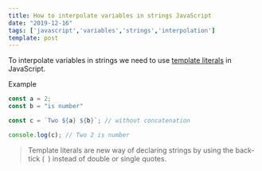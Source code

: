 ```yaml
---
title: How to interpolate variables in strings JavaScript
date: "2019-12-16"
tags: ['javascript','variables','strings','interpolation']
template: post
---
```


To interpolate variables in strings we need to use [template literals](https://developer.mozilla.org/en-US/docs/Web/JavaScript/Reference/Template_literals) in JavaScript.

Example

```js
const a = 2;
const b = "is number"

const c = `Two ${a} ${b}`; // without concatenation

console.log(c); // Two 2 is number
```

> Template literals are new way of declaring strings by using the back-tick (` `)  instead of double or single quotes.
